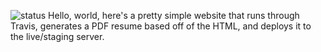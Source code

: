![status](https://travis-ci.org/penguinstampede/penguinstampede.com.svg?branch=master)
Hello, world, here's a pretty simple website that runs through Travis, generates a PDF resume based off of the HTML, and deploys it to the live/staging server.
